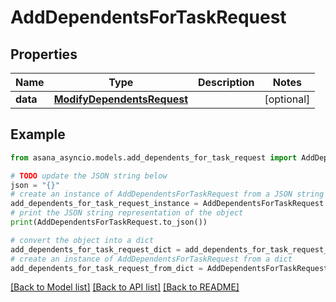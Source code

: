 # AddDependentsForTaskRequest


## Properties

Name | Type | Description | Notes
------------ | ------------- | ------------- | -------------
**data** | [**ModifyDependentsRequest**](ModifyDependentsRequest.md) |  | [optional] 

## Example

```python
from asana_asyncio.models.add_dependents_for_task_request import AddDependentsForTaskRequest

# TODO update the JSON string below
json = "{}"
# create an instance of AddDependentsForTaskRequest from a JSON string
add_dependents_for_task_request_instance = AddDependentsForTaskRequest.from_json(json)
# print the JSON string representation of the object
print(AddDependentsForTaskRequest.to_json())

# convert the object into a dict
add_dependents_for_task_request_dict = add_dependents_for_task_request_instance.to_dict()
# create an instance of AddDependentsForTaskRequest from a dict
add_dependents_for_task_request_from_dict = AddDependentsForTaskRequest.from_dict(add_dependents_for_task_request_dict)
```
[[Back to Model list]](../README.md#documentation-for-models) [[Back to API list]](../README.md#documentation-for-api-endpoints) [[Back to README]](../README.md)


